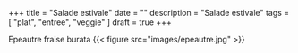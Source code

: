 +++
title = "Salade estivale"
date = ""
description = "Salade estivale"
tags = [
    "plat",
    "entree",
    "veggie"
]
draft = true
+++

Epeautre fraise burata
{{< figure src="images/epeautre.jpg" >}}  

